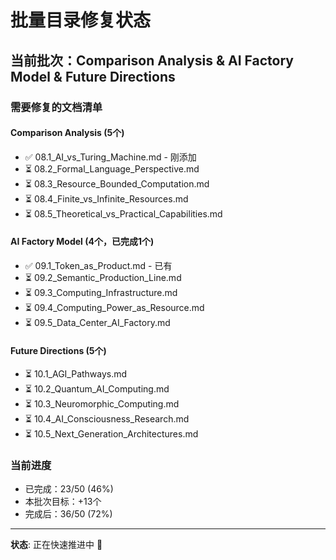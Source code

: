 # 批量目录修复状态

## 当前批次：Comparison Analysis & AI Factory Model & Future Directions

### 需要修复的文档清单

#### Comparison Analysis (5个)

- ✅ 08.1_AI_vs_Turing_Machine.md - 刚添加
- ⏳ 08.2_Formal_Language_Perspective.md
- ⏳ 08.3_Resource_Bounded_Computation.md
- ⏳ 08.4_Finite_vs_Infinite_Resources.md  
- ⏳ 08.5_Theoretical_vs_Practical_Capabilities.md

#### AI Factory Model (4个，已完成1个)

- ✅ 09.1_Token_as_Product.md - 已有
- ⏳ 09.2_Semantic_Production_Line.md
- ⏳ 09.3_Computing_Infrastructure.md
- ⏳ 09.4_Computing_Power_as_Resource.md
- ⏳ 09.5_Data_Center_AI_Factory.md

#### Future Directions (5个)

- ⏳ 10.1_AGI_Pathways.md
- ⏳ 10.2_Quantum_AI_Computing.md
- ⏳ 10.3_Neuromorphic_Computing.md
- ⏳ 10.4_AI_Consciousness_Research.md
- ⏳ 10.5_Next_Generation_Architectures.md

### 当前进度

- 已完成：23/50 (46%)
- 本批次目标：+13个
- 完成后：36/50 (72%)

---

**状态**: 正在快速推进中 🚀
